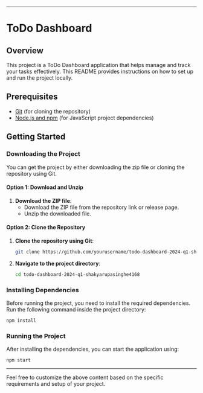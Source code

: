 
---

# ToDo Dashboard

## Overview

This project is a ToDo Dashboard application that helps manage and track your tasks effectively. This README provides instructions on how to set up and run the project locally.

## Prerequisites

- [Git](https://git-scm.com/downloads) (for cloning the repository)
- [Node.js and npm](https://nodejs.org/en/download/) (for JavaScript project dependencies)

## Getting Started

### Downloading the Project

You can get the project by either downloading the zip file or cloning the repository using Git.

#### Option 1: Download and Unzip

1. **Download the ZIP file**:
   - Download the ZIP file from the repository link or release page.
   - Unzip the downloaded file.

#### Option 2: Clone the Repository

1. **Clone the repository using Git**:
   ```sh
   git clone https://github.com/yourusername/todo-dashboard-2024-q1-shakyarupasinghe4168.git
   ```


2. **Navigate to the project directory**:
   ```sh
   cd todo-dashboard-2024-q1-shakyarupasinghe4168
   ```

### Installing Dependencies

Before running the project, you need to install the required dependencies. Run the following command inside the project directory:

```sh
npm install
```

### Running the Project

After installing the dependencies, you can start the application using:

```sh
npm start
```


---

Feel free to customize the above content based on the specific requirements and setup of your project.
